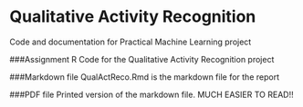 # Qualitative Activity Recognition 
Code and documentation for Practical Machine Learning project

###Assignment R
Code for the Qualitative Activity Recognition project

###Markdown file
QualActReco.Rmd is the markdown file for the report

###PDF file
Printed version of the markdown file. MUCH EASIER TO READ!!

